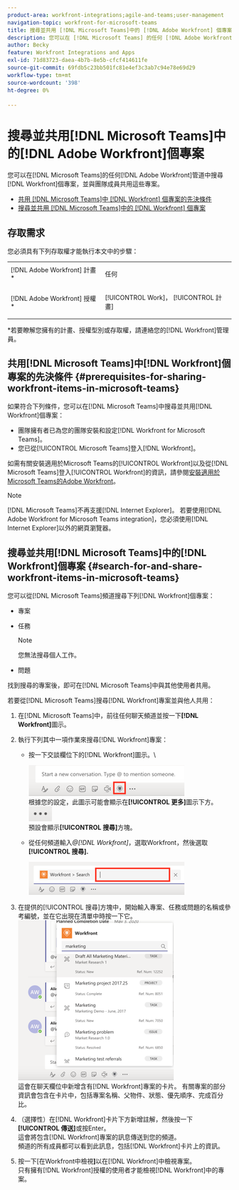 ```yaml
---
product-area: workfront-integrations;agile-and-teams;user-management
navigation-topic: workfront-for-microsoft-teams
title: 搜尋並共用 [!DNL Microsoft Teams]中的 [!DNL Adobe Workfront] 個專案
description: 您可以在 [!DNL Microsoft Teams] 的任何 [!DNL Adobe WorkfrontWorkfront] 頻道中搜尋 [!DNL Workfront] 專案，並與團隊成員共用這些專案。
author: Becky
feature: Workfront Integrations and Apps
exl-id: 71d83723-daea-4b7b-8e5b-cfcf414611fe
source-git-commit: 69fdb5c23bb501fc81e4ef3c3ab7c94e78e69d29
workflow-type: tm+mt
source-wordcount: '398'
ht-degree: 0%

---
```


# 搜尋並共用[!DNL Microsoft Teams]中的[!DNL Adobe Workfront]個專案

<!--

>[!NOTE]
>
>As of July 1, 2025, Microsoft will remove support for the Classic Teams desktop app. As a result, the Workfront integration with Microsoft Teams will not be supported after the Classic Teams desktop app is no longer available.

-->

您可以在[!DNL Microsoft Teams]的任何[!DNL Adobe Workfront]管道中搜尋[!DNL Workfront]個專案，並與團隊成員共用這些專案。

* [共用 [!DNL Microsoft Teams]中 [!DNL Workfront] 個專案的先決條件](#prerequisites-for-sharing-workfront-items-in-microsoft-teams-prerequisites-for-sharing-workfront-items-in-microsoft-teams)
* [搜尋並共用 [!DNL Microsoft Teams]中的 [!DNL Workfront] 個專案](#search-for-and-share-adobe-workfront-items-in-microsoft-teams)

## 存取需求

您必須具有下列存取權才能執行本文中的步驟：

<table style="table-layout:auto"> 
 <col> 
 <col> 
 <tbody> 
  <tr> 
   <td role="rowheader">[!DNL Adobe Workfront] 計畫*</td> 
   <td> <p>任何</p> </td> 
  </tr> 
  <tr> 
   <td role="rowheader">[!DNL Adobe Workfront] 授權*</td> 
   <td> <p>[!UICONTROL Work]， [!UICONTROL 計畫]</p> </td> 
  </tr> 
 </tbody> 
</table>

&#42;若要瞭解您擁有的計畫、授權型別或存取權，請連絡您的[!DNL Workfront]管理員。

## 共用[!DNL Microsoft Teams]中[!DNL Workfront]個專案的先決條件 {#prerequisites-for-sharing-workfront-items-in-microsoft-teams}

如果符合下列條件，您可以在[!DNL Microsoft Teams]中搜尋並共用[!DNL Workfront]個專案：

* 團隊擁有者已為您的團隊安裝和設定[!DNL Workfront for Microsoft Teams]。
* 您已從[!UICONTROL Microsoft Teams]登入[!DNL Workfront]。

如需有關安裝適用於Microsoft Teams的[!UICONTROL Workfront]以及從[!DNL Microsoft Teams]登入[!UICONTROL Workfront]的資訊，請參閱[安裝適用於Microsoft Teams的Adobe Workfront](../../workfront-integrations-and-apps/using-workfront-with-microsoft-teams/install-workfront-ms-teams.md)。

>[!NOTE]
>
>[!DNL Microsoft Teams]不再支援[!DNL Internet Explorer]。 若要使用[!DNL Adobe Workfront for Microsoft Teams integration]，您必須使用[!DNL Internet Explorer]以外的網頁瀏覽器。


## 搜尋並共用[!DNL Microsoft Teams]中的[!DNL Workfront]個專案 {#search-for-and-share-workfront-items-in-microsoft-teams}

您可以從[!DNL Microsoft Teams]頻道搜尋下列[!DNL Workfront]個專案：

* 專案
* 任務

  >[!NOTE]
  >
  >您無法搜尋個人工作。

* 問題

找到搜尋的專案後，即可在[!DNL Microsoft Teams]中與其他使用者共用。

若要從[!DNL Microsoft Teams]搜尋[!DNL Workfront]專案並與他人共用：

1. 在[!DNL Microsoft Teams]中，前往任何聊天頻道並按一下&#x200B;**[!DNL Workfront]**&#x200B;圖示。
1. 執行下列其中一項作業來搜尋[!DNL Workfront]專案：

   * 按一下交談欄位下的[!DNL Workfront]圖示。\

     ![ms_teams_workfront_pinned_icon_highlight.png](assets/ms-teams-workfront-pinned-icon-highlight-350x69.png)\
      根據您的設定，此圖示可能會顯示在&#x200B;**[!UICONTROL 更多]**&#x200B;圖示下方。\
      ![more_icon.png](assets/more-icon-52x34.png)\
      預設會顯示&#x200B;**[!UICONTROL 搜尋]**&#x200B;方塊。

   * 從任何頻道輸入&#x200B;*@[!DNL Workfront]*，選取Workfront，然後選取&#x200B;**[!UICONTROL 搜尋].**

     ![ms_teams_search_from_command.png](assets/ms-teams-search-from-command-350x74.png)

1. 在提供的[!UICONTROL 搜尋]方塊中，開始輸入專案、任務或問題的名稱或參考編號，並在它出現在清單中時按一下它。\
   ![ms_teams_searching_for_items.png](assets/ms-teams-searching-for-items-350x359.png)\
   這會在聊天欄位中新增含有[!DNL Workfront]專案的卡片。 有關專案的部分資訊會包含在卡片中，包括專案名稱、父物件、狀態、優先順序、完成百分比。

1. （選擇性）在[!DNL Workfront]卡片下方新增註解，然後按一下&#x200B;**[!UICONTROL 傳送]**&#x200B;或按Enter。\
   這會將包含[!DNL Workfront]專案的訊息傳送到您的頻道。\
   頻道的所有成員都可以看到此訊息，包括[!DNL Workfront]卡片上的資訊。

1. 按一下[在Workfront中檢視&#x200B;**]**&#x200B;以在[!DNL Workfront]中檢視專案。\
   只有擁有[!DNL Workfront]授權的使用者才能檢視[!DNL Workfront]中的專案。
